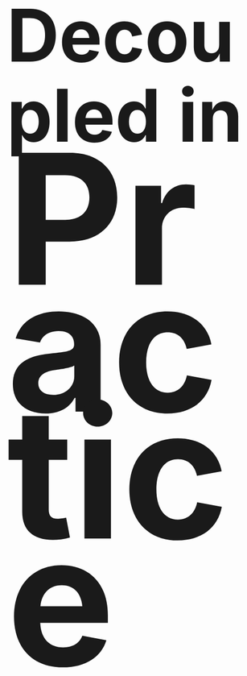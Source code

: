   <h1 class="heading--bigass"><span style="font-size: 144px; line-height: 1.1em">Decoupled in</span> <br/><span style="font-size: 360px; line-height: .7em">Practice</span></h1>
